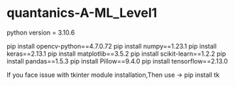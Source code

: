 # quantanics-A-ML_Level1


python version = 3.10.6

pip install opencv-python==4.7.0.72
pip install numpy==1.23.1
pip install keras==2.13.1
pip install matplotlib==3.5.2
pip install scikit-learn==1.2.2
pip install pandas==1.5.3
pip install Pillow==9.4.0
pip install tensorflow==2.13.0

If you face issue with tkinter module installation,Then use -> pip install tk





